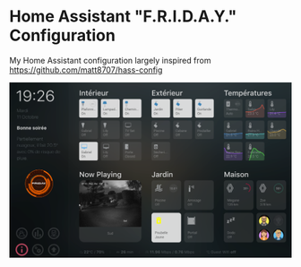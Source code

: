 # Home Assistant "F.R.I.D.A.Y." Configuration

My Home Assistant configuration largely inspired from https://github.com/matt8707/hass-config   

![dashboard](https://raw.githubusercontent.com/hugoKs3/friday-config/master/www/F_R_I_D_A_Y_.png)